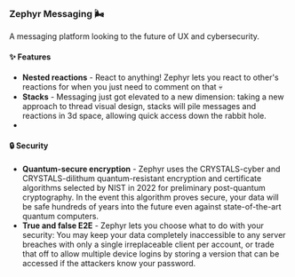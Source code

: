 ### Zephyr Messaging 🌬 

A messaging platform looking to the future of UX and cybersecurity. 


#### ✨ Features
 - **Nested reactions** - React to anything! Zephyr lets you react to other's reactions for when you just need to comment on that 💀 
 - **Stacks** - Messaging just got elevated to a new dimension: taking a new approach to thread visual design, stacks will pile messages and reactions in 3d space, allowing quick access down the rabbit hole. 
 - 

#### 🔒 Security
 - **Quantum-secure encryption** - Zephyr uses the CRYSTALS-cyber and CRYSTALS-dilithum quantum-resistant encryption and certificate algorithms selected by NIST in 2022 for preliminary post-quantum cryptography. In the event this algorithm proves secure, your data will be safe hundreds of years into the future even against state-of-the-art quantum computers.
 - **True and false E2E** - Zephyr lets you choose what to do with your security: You may keep your data completely inaccessible to any server breaches with only a single irreplaceable client per account, or trade that off to allow multiple device logins by storing a version that can be accessed if the attackers know your password.
